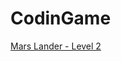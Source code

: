 CodinGame
==========

<a href="https://www.codingame.com/ide/1499750a281176e44c143be24720c64f0456d74">Mars Lander - Level 2</a>
